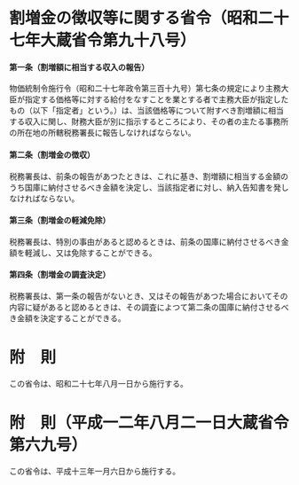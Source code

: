 # 割増金の徴収等に関する省令（昭和二十七年大蔵省令第九十八号）
#### 第一条（割増額に相当する収入の報告）
物価統制令施行令（昭和二十七年政令第三百十九号）第七条の規定により主務大臣が指定する価格等に対する給付をなすことを業とする者で主務大臣が指定したもの（以下「指定者」という。）は、当該価格等について附すべき割増額に相当する収入に関し、財務大臣が別に指示するところにより、その者の主たる事務所の所在地の所轄税務署長に報告しなければならない。
#### 第二条（割増金の徴収）
税務署長は、前条の報告があつたときは、これに基き、割増額に相当する金額のうち国庫に納付させるべき金額を決定し、当該指定者に対し、納入告知書を発しなければならない。
#### 第三条（割増金の軽減免除）
税務署長は、特別の事由があると認めるときは、前条の国庫に納付させるべき金額を軽減し、又は免除することができる。
#### 第四条（割増金の調査決定）
税務署長は、第一条の報告がないとき、又はその報告があつた場合においてその内容に疑があると認めるときは、その調査によつて第二条の国庫に納付させるべき金額を決定することができる。
# 附　則
この省令は、昭和二十七年八月一日から施行する。
# 附　則（平成一二年八月二一日大蔵省令第六九号）
この省令は、平成十三年一月六日から施行する。
